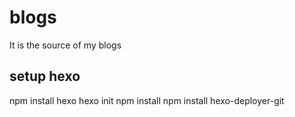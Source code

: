 # blogs

It is the source of my blogs


## setup hexo

npm install hexo
hexo init
npm install
npm install hexo-deployer-git
